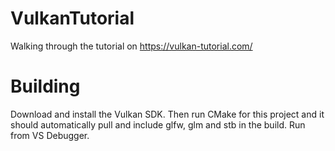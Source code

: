 # VulkanTutorial
Walking through the tutorial on https://vulkan-tutorial.com/

# Building
Download and install the Vulkan SDK.  Then run CMake for this project and it should automatically pull and include glfw, glm and stb in the build.  Run from VS Debugger.
